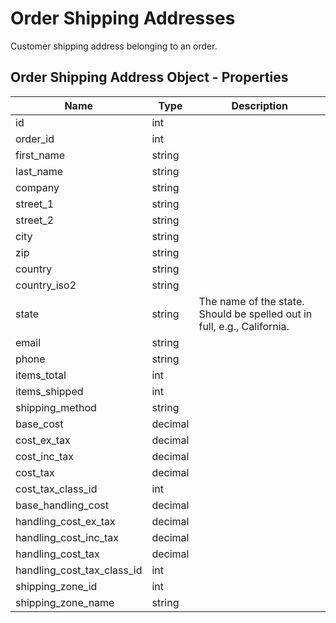 # Order Shipping Addresses

Customer shipping address belonging to an order.

## Order Shipping Address Object - Properties

| Name | Type | Description |
| --- | --- | --- |
| id | int |
| order_id | int |
| first_name | string |
| last_name | string |
| company | string |
| street_1 | string |
| street_2 | string |
| city | string |
| zip | string |
| country | string |
| country_iso2 | string |
| state | string | The name of the state. Should be spelled out in full, e.g., California. |
| email | string |
| phone | string |
| items_total | int |
| items_shipped | int |
| shipping_method | string |
| base_cost | decimal |
| cost_ex_tax | decimal |
| cost_inc_tax | decimal |
| cost_tax | decimal |
| cost_tax_class_id | int |
| base_handling_cost | decimal |
| handling_cost_ex_tax | decimal |
| handling_cost_inc_tax | decimal |
| handling_cost_tax | decimal |
| handling_cost_tax_class_id | int |
| shipping_zone_id | int |
| shipping_zone_name | string |
